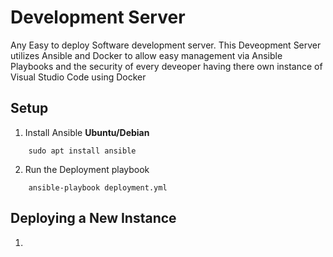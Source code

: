 # Development Server
Any Easy to deploy Software development server. This Deveopment Server utilizes Ansible and Docker to allow easy management via Ansible Playbooks and the security of every deveoper having there own instance of Visual Studio Code using Docker

## Setup
1. Install Ansible
__Ubuntu/Debian__
```
    sudo apt install ansible
```

2. Run the Deployment playbook
```
    ansible-playbook deployment.yml
```

## Deploying a New Instance
1. 